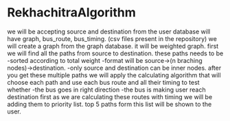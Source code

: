 # RekhachitraAlgorithm
we will be accepting source and destination from the user
database will have graph, bus_route, bus_timing. (csv files present in the repository)
we will create a graph from the graph database.
it will be weighted graph.
first we will find all the paths from source to destination. 
these paths needs to be 
	-sorted according to total weight
	-format will be source->(n braching nodes)->destination. 
	-only source and destination can be inner nodes. 
after you get these multiple paths we will apply the calculating algorithm that will choose each path and use each bus route and all their timing to test whether 
	-the bus goes in right direction 
	-the bus is making user reach destination first 
as we are calculating these routes with timing we will be adding them to priority list.
top 5 paths form this list will be shown to the user.

